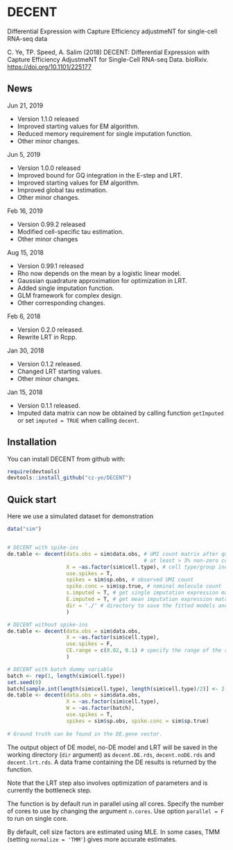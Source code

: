 # DECENT
Differential Expression with Capture Efficiency adjustmeNT for single-cell RNA-seq data

C. Ye, TP. Speed, A. Salim (2018) DECENT: Differential Expression with Capture Efficiency AdjustmeNT for Single-Cell RNA-seq Data. bioRxiv. https://doi.org/10.1101/225177

## News
Jun 21, 2019
* Version 1.1.0 released
* Improved starting values for EM algorithm.
* Reduced memory requirement for single imputation function.
* Other minor changes.

Jun 5, 2019
* Version 1.0.0 released
* Improved bound for GQ integration in the E-step and LRT.
* Improved starting values for EM algorithm.
* Improved global tau estimation.
* Other minor changes.


Feb 16, 2019
* Version 0.99.2 released
* Modified cell-specific tau estimation.
* Other minor changes

Aug 15, 2018
* Version 0.99.1 released
* Rho now depends on the mean by a logistic linear model.
* Gaussian quadrature approximation for optimization in LRT.
* Added single imputation function.
* GLM framework for complex design.
* Other corresponding changes.

Feb 6, 2018
* Version 0.2.0 released.
* Rewrite LRT in Rcpp.

Jan 30, 2018
* Version 0.1.2 released.
* Changed LRT starting values.
* Other minor changes.

Jan 15, 2018
* Version 0.1.1 released.
* Imputed data matrix can now be obtained by calling function `getImputed` or set `imputed = TRUE` when calling `decent`.

## Installation

You can install DECENT from github with:

```R
require(devtools)
devtools::install_github("cz-ye/DECENT")
```

## Quick start

Here we use a simulated dataset for demonstration


```R
data("sim")


# DECENT with spike-ins
de.table <- decent(data.obs = sim$data.obs, # UMI count matrix after quality control
                                            # at least > 3% non-zero counts for each cell and > 5 non-zero counts for each gene
                   X = ~as.factor(sim$cell.type), # cell type/group indicator
                   use.spikes = T, 
                   spikes = sim$sp.obs, # observed UMI count
                   spike.conc = sim$sp.true, # nominal molecule count
                   s.imputed = T, # get single imputation expression matrix
                   E.imputed = T, # get mean imputation expression matrix
                   dir = './' # directory to save the fitted models and imputed data matrices.
                   )

# DECENT without spike-ins
de.table <- decent(data.obs = sim$data.obs,
                   X = ~as.factor(sim$cell.type), 
                   use.spikes = F,
                   CE.range = c(0.02, 0.1) # specify the range of the ranked random capture efficiency
                   )

# DECENT with batch dummy variable
batch <- rep(1, length(sim$cell.type))
set.seed(0)
batch[sample.int(length(sim$cell.type), length(sim$cell.type)/2)] <- 2 # randomly split into 2 batches just for demonstration
de.table <- decent(data.obs = sim$data.obs, 
                   X = ~as.factor(sim$cell.type), 
                   W = ~as.factor(batch),
                   use.spikes = T,
                   spikes = sim$sp.obs, spike.conc = sim$sp.true)
                   
# Ground truth can be found in the DE.gene vector.
```
The output object of DE model, no-DE model and LRT will be saved in the working directory (```dir``` argument) as ```decent.DE.rds```, ```decent.noDE.rds``` and ```decent.lrt.rds```. A data frame containing the DE results is returned by the function.

Note that the LRT step also involves optimization of parameters and is currently the bottleneck step.

The function is by default run in parallel using all cores. Specify the number of cores to use by changing the argument ```n.cores```. Use option ```parallel = F``` to run on single core.

By default, cell size factors are estimated using MLE. In some cases, TMM (setting ```normalize = 'TMM'```) gives more accurate estimates.
